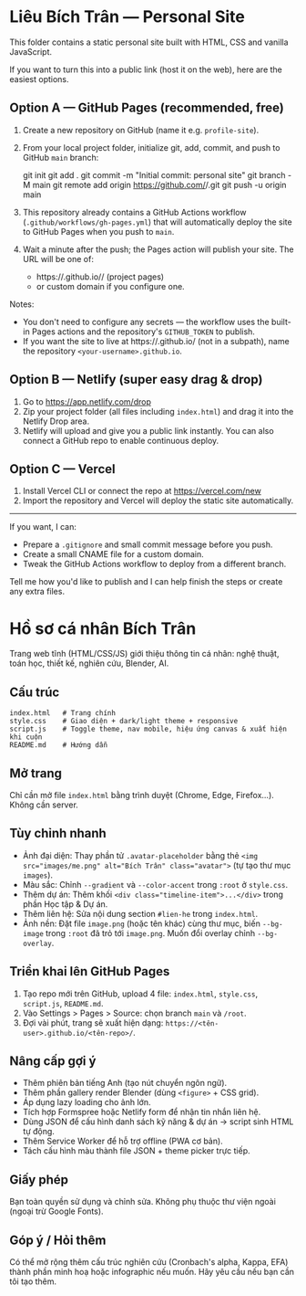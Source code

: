 # Liêu Bích Trân — Personal Site

This folder contains a static personal site built with HTML, CSS and vanilla JavaScript.

If you want to turn this into a public link (host it on the web), here are the easiest options.

## Option A — GitHub Pages (recommended, free)
1. Create a new repository on GitHub (name it e.g. `profile-site`).
2. From your local project folder, initialize git, add, commit, and push to GitHub `main` branch:

   git init
   git add .
   git commit -m "Initial commit: personal site"
   git branch -M main
   git remote add origin https://github.com/<your-username>/<repo>.git
   git push -u origin main

3. This repository already contains a GitHub Actions workflow (`.github/workflows/gh-pages.yml`) that will automatically deploy the site to GitHub Pages when you push to `main`.
4. Wait a minute after the push; the Pages action will publish your site. The URL will be one of:

   - https://<your-username>.github.io/<repo>/ (project pages)
   - or custom domain if you configure one.

Notes:
- You don't need to configure any secrets — the workflow uses the built-in Pages actions and the repository's `GITHUB_TOKEN` to publish.
- If you want the site to live at https://<your-username>.github.io/ (not in a subpath), name the repository `<your-username>.github.io`.

## Option B — Netlify (super easy drag & drop)
1. Go to https://app.netlify.com/drop
2. Zip your project folder (all files including `index.html`) and drag it into the Netlify Drop area.
3. Netlify will upload and give you a public link instantly. You can also connect a GitHub repo to enable continuous deploy.

## Option C — Vercel
1. Install Vercel CLI or connect the repo at https://vercel.com/new
2. Import the repository and Vercel will deploy the static site automatically.

---

If you want, I can:
- Prepare a `.gitignore` and small commit message before you push.
- Create a small CNAME file for a custom domain.
- Tweak the GitHub Actions workflow to deploy from a different branch.

Tell me how you'd like to publish and I can help finish the steps or create any extra files.
# Hồ sơ cá nhân Bích Trân

Trang web tĩnh (HTML/CSS/JS) giới thiệu thông tin cá nhân: nghệ thuật, toán học, thiết kế, nghiên cứu, Blender, AI.

## Cấu trúc
```
index.html   # Trang chính
style.css    # Giao diện + dark/light theme + responsive
script.js    # Toggle theme, nav mobile, hiệu ứng canvas & xuất hiện khi cuộn
README.md    # Hướng dẫn
```

## Mở trang
Chỉ cần mở file `index.html` bằng trình duyệt (Chrome, Edge, Firefox...). Không cần server.

## Tùy chỉnh nhanh
- Ảnh đại diện: Thay phần tử `.avatar-placeholder` bằng thẻ `<img src="images/me.png" alt="Bích Trân" class="avatar">` (tự tạo thư mục `images`).
- Màu sắc: Chỉnh `--gradient` và `--color-accent` trong `:root` ở `style.css`.
- Thêm dự án: Thêm khối `<div class="timeline-item">...</div>` trong phần Học tập & Dự án.
- Thêm liên hệ: Sửa nội dung section `#lien-he` trong `index.html`.
 - Ảnh nền: Đặt file `image.png` (hoặc tên khác) cùng thư mục, biến `--bg-image` trong `:root` đã trỏ tới `image.png`. Muốn đổi overlay chỉnh `--bg-overlay`.

## Triển khai lên GitHub Pages
1. Tạo repo mới trên GitHub, upload 4 file: `index.html`, `style.css`, `script.js`, `README.md`.
2. Vào Settings > Pages > Source: chọn branch `main` và `/root`.
3. Đợi vài phút, trang sẽ xuất hiện dạng: `https://<tên-user>.github.io/<tên-repo>/`.

## Nâng cấp gợi ý
- Thêm phiên bản tiếng Anh (tạo nút chuyển ngôn ngữ).
- Thêm phần gallery render Blender (dùng `<figure>` + CSS grid).
- Áp dụng lazy loading cho ảnh lớn.
- Tích hợp Formspree hoặc Netlify form để nhận tin nhắn liên hệ.
- Dùng JSON để cấu hình danh sách kỹ năng & dự án -> script sinh HTML tự động.
- Thêm Service Worker để hỗ trợ offline (PWA cơ bản).
 - Tách cấu hình màu thành file JSON + theme picker trực tiếp.

## Giấy phép
Bạn toàn quyền sử dụng và chỉnh sửa. Không phụ thuộc thư viện ngoài (ngoại trừ Google Fonts).

## Góp ý / Hỏi thêm
Có thể mở rộng thêm cấu trúc nghiên cứu (Cronbach's alpha, Kappa, EFA) thành phần minh hoạ hoặc infographic nếu muốn. Hãy yêu cầu nếu bạn cần tôi tạo thêm.
